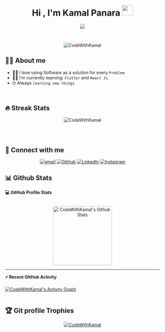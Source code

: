 <h1 align="center">Hi , I'm Kamal Panara <img src="https://media.giphy.com/media/hvRJCLFzcasrR4ia7z/giphy.gif" width="35"></h1>
<p align="center">
  <a href="https://github.com/DenverCoder1/readme-typing-svg"><img src="https://readme-typing-svg.herokuapp.com?lines=Passionate+Self-Learner;Always%20learning%20new%20things&center=true&width=500&height=50"></a>
</p>

<br>

<p align="center"> 
	<img src="https://komarev.com/ghpvc/?username=CodeWithKamal&label=Profile%20views&color=0e75b6&style=plastic" alt="CodeWithKamal" /> 
	<a href = "https://commits.top/india.html" target="_blank">
	</a>	
</p>

## :sassy_man: About me

- :technologist: I love using Software as a solution for every `Problem`
- :student: I’m currently learning: `Flutter` and `React Js`.
- :nerd_face: Always `learning new things`

<br>

## 🔥 Streak Stats

<p align="center"><img src="https://github-readme-streak-stats.herokuapp.com/?user=CodeWithKamal&theme=algolia" alt="CodeWithKamal" /></p>

<br>
<br>

## 🤝 Connect with me

<p align="center">
	<a href="mailto:kamal@panarastudios.in"><img img src="https://img.shields.io/badge/-Email-%23EA4335.svg?style=plastic&logo=gmail&logoColor=white" alt="gmail"/></a>
	<a href="https://github.com/CodeWithKamal"><img src="https://img.shields.io/badge/github-%23181717.svg?style=plastic&logo=github&logoColor=white" alt="GitHub"/></a>
	<a href="https://www.linkedin.com/in/kamal-panara/"><img src="https://img.shields.io/badge/linkedin-%230A66C2.svg?style=plastic&logo=linkedin&logoColor=white" alt="LinkedIn"/></a>
	<a href="https://www.instagram.com/codewithkamal/"><img src="https://img.shields.io/badge/instagram-%23E4405F.svg?style=plastic&logo=instagram&logoColor=white" alt="Instagram"/></a>
</p>


## 📊 Github Stats

  <summary><b>💻 GitHub Profile Stats</b></summary>
  <br/>
  <p align="center">
    <a href="https://github.com/anuraghazra/github-readme-stats"><img alt="CodeWithKamal's Github Stats" src="https://github-readme-stats.vercel.app/api?username=CodeWithKamal&show_icons=true&count_private=true&theme=algolia" height="192px"/></a>
<br/>
  </p>

---

  <summary><b>⚡ Recent GitHub Activity</b></summary>
  <br/>
   <a href="https://github.com/CodeWithKamal"><img alt="CodeWithKamal's Activity Graph" src="https://activity-graph.herokuapp.com/graph?username=CodeWithKamal&custom_title=CodeWithKamal's%20Contribution%20Graph&theme=react-dark" /></a>
  <br/>

<br/>

## :trophy: Git profile Trophies

<p align="center"> <a href="https://github.com/CodeWithKamal"><img src="https://github-profile-trophy.vercel.app/?username=CodeWithKamal&layout=compact&theme=algolia" alt="CodeWithKamal" /></a> </p>
